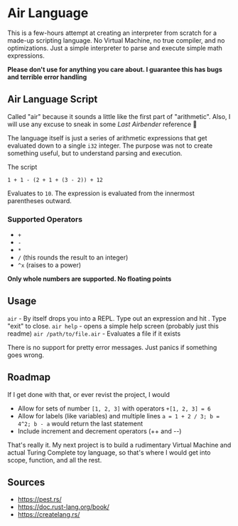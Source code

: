 # Air Language
This is a few-hours attempt at creating an interpreter from scratch for a made-up scripting language. No Virtual Machine,
no true compiler, and no optimizations. Just a simple interpreter to parse and execute simple math expressions.

**Please don't use for anything you care about. I guarantee this has bugs and terrible error handling**

## Air Language Script
Called "air" because it sounds a little like the first part of "arithmetic". Also, I will use any excuse to sneak in
some *Last Airbender* reference 🥲

The language itself is just a series of arithmetic expressions that get evaluated down to a single `i32` integer. The
purpose was not to create something useful, but to understand parsing and execution.

The script
```
1 + 1 - (2 + 1 + (3 - 2)) + 12
```
Evaluates to `10`. The expression is evaluated from the innermost parentheses outward.

### Supported Operators
- `+`
- `-`
- `*`
- `/` (this rounds the result to an integer)
- `^x` (raises to a power)

**Only whole numbers are supported. No floating points**

## Usage
`air` - By itself drops you into a REPL. Type out an expression and hit <Enter>. Type "exit" to close.
`air help` - opens a simple help screen (probably just this readme)
`air /path/to/file.air` - Evaluates a file if it exists

There is no support for pretty error messages. Just panics if something goes wrong.

## Roadmap
If I get done with that, or ever revist the project, I would

- Allow for sets of number `[1, 2, 3]` with operators `+[1, 2, 3] = 6`
- Allow for labels (like variables) and multiple lines `a = 1 + 2 / 3; b = 4^2; b - a` would return the last statement
- Include increment and decrement operators (++ and --)

That's really it. My next project is to build a rudimentary Virtual Machine and actual Turing Complete toy language, so
that's where I would get into scope, function, and all the rest.

## Sources
- https://pest.rs/
- https://doc.rust-lang.org/book/
- https://createlang.rs/

